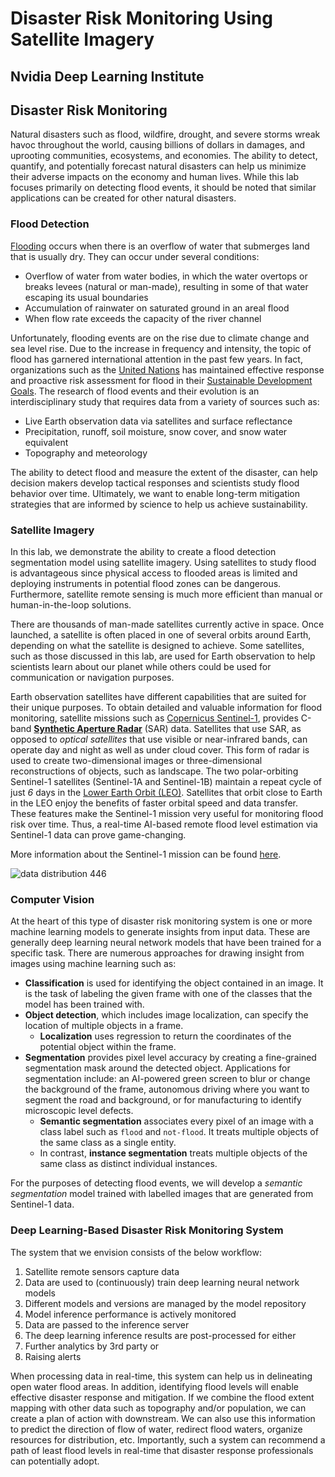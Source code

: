 # Disaster Risk Monitoring Using Satellite Imagery

## Nvidia Deep Learning Institute 

## Disaster Risk Monitoring ##
Natural disasters such as flood, wildfire, drought, and severe storms wreak havoc throughout the world, causing billions of dollars in damages, and uprooting communities, ecosystems, and economies. The ability to detect, quantify, and potentially forecast natural disasters can help us minimize their adverse impacts on the economy and human lives. While this lab focuses primarily on detecting flood events, it should be noted that similar applications can be created for other natural disasters. 

### Flood Detection ###
[Flooding](https://en.wikipedia.org/wiki/Flood) occurs when there is an overflow of water that submerges land that is usually dry. They can occur under several conditions: 
* Overflow of water from water bodies, in which the water overtops or breaks levees (natural or man-made), resulting in some of that water escaping its usual boundaries
* Accumulation of rainwater on saturated ground in an areal flood
* When flow rate exceeds the capacity of the river channel

Unfortunately, flooding events are on the rise due to climate change and sea level rise. Due to the increase in frequency and intensity, the topic of flood has garnered international attention in the past few years. In fact, organizations such as the [United Nations](https://www.un.org/en/) has maintained effective response and proactive risk assessment for flood in their [Sustainable Development Goals](https://en.wikipedia.org/wiki/Sustainable_Development_Goals). The research of flood events and their evolution is an interdisciplinary study that requires data from a variety of sources such as: 
* Live Earth observation data via satellites and surface reflectance
* Precipitation, runoff, soil moisture, snow cover, and snow water equivalent
* Topography and meteorology

The ability to detect flood and measure the extent of the disaster, can help decision makers develop tactical responses and scientists study flood behavior over time. Ultimately, we want to enable long-term mitigation strategies that are informed by science to help us achieve sustainability.

### Satellite Imagery ###
In this lab, we demonstrate the ability to create a flood detection segmentation model using satellite imagery. Using satellites to study flood is advantageous since physical access to flooded areas is limited and deploying instruments in potential flood zones can be dangerous. Furthermore, satellite remote sensing is much more efficient than manual or human-in-the-loop solutions. 

There are thousands of man-made satellites currently active in space. Once launched, a satellite is often placed in one of several orbits around Earth, depending on what the satellite is designed to achieve. Some satellites, such as those discussed in this lab, are used for Earth observation to help scientists learn about our planet while others could be used for communication or navigation purposes. 


Earth observation satellites have different capabilities that are suited for their unique purposes. To obtain detailed and valuable information for flood monitoring, satellite missions such as [Copernicus Sentinel-1](https://sentinel.esa.int/web/sentinel/missions/sentinel-1), provides C-band [**Synthetic Aperture Radar**](https://en.wikipedia.org/wiki/Synthetic-aperture_radar) (SAR) data. Satellites that use SAR, as opposed to _optical satellites_ that use visible or near-infrared bands, can operate day and night as well as under cloud cover. This form of radar is used to create two-dimensional images or three-dimensional reconstructions of objects, such as landscape. The two polar-orbiting Sentinel-1 satellites (Sentinel-1A and Sentinel-1B) maintain a repeat cycle of just _6_ days in the [Lower Earth Orbit (LEO)](https://en.wikipedia.org/wiki/Low_Earth_orbit). Satellites that orbit close to Earth in the LEO enjoy the benefits of faster orbital speed and data transfer. These features make the Sentinel-1 mission very useful for monitoring flood risk over time. Thus, a real-time AI-based remote flood level estimation via Sentinel-1 data can prove game-changing. 


More information about the Sentinel-1 mission can be found [here](https://directory.eoportal.org/web/eoportal/satellite-missions/c-missions/copernicus-sentinel-1).

![data distribution 446](https://github.com/Monish-07/Nvidia/assets/95215581/8fee4202-b488-43cd-a5c8-f8568e8cf6ec)


### Computer Vision ###
At the heart of this type of disaster risk monitoring system is one or more machine learning models to generate insights from input data. These are generally deep learning neural network models that have been trained for a specific task. There are numerous approaches for drawing insight from images using machine learning such as: 
* **Classification** is used for identifying the object contained in an image. It is the task of labeling the given frame with one of the classes that the model has been trained with. 
* **Object detection**, which includes image localization, can specify the location of multiple objects in a frame. 
    * **Localization** uses regression to return the coordinates of the potential object within the frame. 
* **Segmentation** provides pixel level accuracy by creating a fine-grained segmentation mask around the detected object. Applications for segmentation include: an AI-powered green screen to blur or change the background of the frame, autonomous driving where you want to segment the road and background, or for manufacturing to identify microscopic level defects. 
    * **Semantic segmentation** associates every pixel of an image with a class label such as `flood` and `not-flood`. It treats multiple objects of the same class as a single entity. 
    * In contrast, **instance segmentation** treats multiple objects of the same class as distinct individual instances. 


For the purposes of detecting flood events, we will develop a _semantic segmentation_ model trained with labelled images that are generated from Sentinel-1 data.

### Deep Learning-Based Disaster Risk Monitoring System ###
The system that we envision consists of the below workflow: 
1. Satellite remote sensors capture data
2. Data are used to (continuously) train deep learning neural network models
3. Different models and versions are managed by the model repository
4. Model inference performance is actively monitored
5. Data are passed to the inference server 
6. The deep learning inference results are post-processed for either 
7. Further analytics by 3rd party or 
8. Raising alerts

When processing data in real-time, this system can help us in delineating open water flood areas. In addition, identifying flood levels will enable effective disaster response and mitigation. If we combine the flood extent mapping with other data such as topography and/or population, we can create a plan of action with downstream. We can also use this information to predict the direction of flow of water, redirect flood waters, organize resources for distribution, etc. Importantly, such a 
system can recommend a path of least flood levels in real-time that disaster response professionals can potentially adopt.




